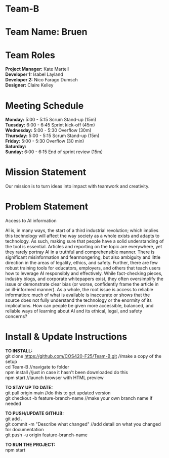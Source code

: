 # Team-B
# Team Name: Bruen
# Team Roles
**Project Manager:** Kate Martell <br>
**Developer 1:** Isabel Layland <br>
**Developer 2:** Nico Farago Dumsch <br>
**Designer:** Claire Kelley <br>
# Meeting Schedule
**Monday:** 5:00 - 5:15 Scrum Stand-up (15m) <br>
**Tuesday:** 6:00 - 6:45 Sprint kick-off (45m) <br>
**Wednesday:** 5:00 - 5:30 Overflow (30m) <br>
**Thursday:** 5:00 - 5:15 Scrum Stand-up (15m) <br>
**Friday:** 5:00 - 5:30 Overflow (30 min) <br>
**Saturday:** <br>
**Sunday:** 6:00 - 6:15 End of sprint review (15m) <br>

# Mission Statement
Our mission is to turn ideas into impact with teamwork and creativity.

# Problem Statement
Access to AI information

AI is, in many ways, the start of a third industrial revolution; which implies this technology will affect the way society as a whole exists and adapts to technology. As such, making sure that people have a solid understanding of the tool is essential. Articles and reporting on the topic are everywhere, yet they rarely portray AI in a truthful and comprehensible manner. There is significant misinformation and fearmongering, but also ambiguity and little direction in the areas of legality, ethics, and safety. Further, there are few robust training tools for educators, employers, and others that teach users how to leverage AI responsibly and effectively. While fact-checking pieces, industry blogs, and corporate whitepapers exist, they often oversimplify the issue or demonstrate clear bias (or worse, confidently frame the article in an ill-informed manner). As a whole, the root issue is access to reliable information: much of what is available is inaccurate or shows that the source does not fully understand the technology or the enormity of its implications. How can people be given more accessible, balanced, and reliable ways of learning about AI and its ethical, legal, and safety concerns?


# Install & Update Instructions 
**TO INSTALL:**  <br>
git clone https://github.com/COS420-F25/Team-B.git //make a copy of the setup <br>
cd Team-B //navigate to folder <br>
npm install //just in case it hasn't been downloaded do this <br>
npm start //launch browser with HTML preview <br>

**TO STAY UP TO DATE:**  <br>
git pull origin main //do this to get updated version  <br>
git checkout -b feature-branch-name //make your own branch name if needed  <br>

**TO PUSH/UPDATE GITHUB:**  <br>
git add .  <br>
git commit -m "Describe what changed" //add detail on what you changed for documentation  <br>
git push -u origin feature-branch-name  <br>

**TO RUN THE PROJECT:** <br>
npm start  <br>
